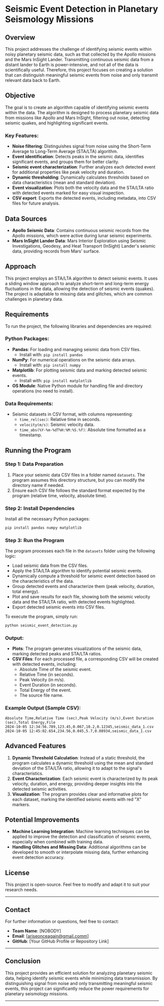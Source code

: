 # Seismic Event Detection in Planetary Seismology Missions

## Overview

This project addresses the challenge of identifying seismic events within noisy planetary seismic data, such as that collected by the Apollo missions and the Mars InSight Lander. Transmitting continuous seismic data from a distant lander to Earth is power-intensive, and not all of the data is scientifically useful. Therefore, this project focuses on creating a solution that can distinguish meaningful seismic events from noise and only transmit relevant data back to Earth.

## Objective

The goal is to create an algorithm capable of identifying seismic events within the data. The algorithm is designed to process planetary seismic data from missions like Apollo and Mars InSight, filtering out noise, detecting seismic quakes, and highlighting significant events.

### Key Features:
- **Noise filtering**: Distinguishes signal from noise using the Short-Term Average to Long-Term Average (STA/LTA) algorithm.
- **Event identification**: Detects peaks in the seismic data, identifies significant events, and groups them for better clarity.
- **Seismic event characterization**: Further analyzes each detected event for additional properties like peak velocity and duration.
- **Dynamic thresholding**: Dynamically calculates thresholds based on data characteristics (mean and standard deviation).
- **Event visualization**: Plots both the velocity data and the STA/LTA ratio with detected events marked for easy visual inspection.
- **CSV export**: Exports the detected events, including metadata, into CSV files for future analysis.

## Data Sources

- **Apollo Seismic Data**: Contains continuous seismic records from the Apollo missions, which were active during lunar seismic experiments.
- **Mars InSight Lander Data**: Mars Interior Exploration using Seismic Investigations, Geodesy, and Heat Transport (InSight) Lander's seismic data, providing records from Mars’ surface.

## Approach

This project employs an STA/LTA algorithm to detect seismic events. It uses a sliding window approach to analyze short-term and long-term energy fluctuations in the data, allowing the detection of seismic events (quakes). The project is adaptable to missing data and glitches, which are common challenges in planetary data.

## Requirements

To run the project, the following libraries and dependencies are required:

### Python Packages:
- **Pandas**: For loading and managing seismic data from CSV files.
  - Install with: `pip install pandas`
- **NumPy**: For numerical operations on the seismic data arrays.
  - Install with: `pip install numpy`
- **Matplotlib**: For plotting seismic data and marking detected seismic events.
  - Install with: `pip install matplotlib`
- **OS Module**: Native Python module for handling file and directory operations (no need to install).

### Data Requirements:
- Seismic datasets in CSV format, with columns representing:
  - `time_rel(sec)`: Relative time in seconds.
  - `velocity(m/s)`: Seismic velocity data.
  - `time_abs(%Y-%m-%dT%H:%M:%S.%f)`: Absolute time formatted as a timestamp.

## Running the Program

### Step 1: Data Preparation
1. Place your seismic data CSV files in a folder named `datasets`. The program assumes this directory structure, but you can modify the directory name if needed.
2. Ensure each CSV file follows the standard format expected by the program (relative time, velocity, absolute time).

### Step 2: Install Dependencies
Install all the necessary Python packages:
```bash
pip install pandas numpy matplotlib
```

### Step 3: Run the Program
The program processes each file in the `datasets` folder using the following logic:
- Load seismic data from the CSV files.
- Apply the STA/LTA algorithm to identify potential seismic events.
- Dynamically compute a threshold for seismic event detection based on the characteristics of the data.
- Group detected events and characterize them (peak velocity, duration, total energy).
- Plot and save results for each file, showing both the seismic velocity data and the STA/LTA ratio, with detected events highlighted.
- Export detected seismic events into CSV files.

To execute the program, simply run:
```bash
python seismic_event_detection.py
```

### Output:
- **Plots**: The program generates visualizations of the seismic data, marking detected peaks and STA/LTA ratios.
- **CSV Files**: For each processed file, a corresponding CSV will be created with detected events, including:
  - Absolute Time of the seismic event.
  - Relative Time (in seconds).
  - Peak Velocity (in m/s).
  - Event Duration (in seconds).
  - Total Energy of the event.
  - The source file name.

### Example Output (Sample CSV):
```
Absolute Time,Relative Time (sec),Peak Velocity (m/s),Event Duration (sec),Total Energy,File
2024-10-05 12:34:56.789,123.45,0.067,10.2,0.12345,seismic_data_1.csv
2024-10-05 12:45:02.654,234.56,0.045,5.7,0.08934,seismic_data_1.csv
```

## Advanced Features
1. **Dynamic Threshold Calculation**: Instead of a static threshold, the program calculates a dynamic threshold using the mean and standard deviation of the STA/LTA ratio, allowing it to adapt to the signal's characteristics.
2. **Event Characterization**: Each seismic event is characterized by its peak velocity, duration, and energy, providing deeper insights into the detected seismic activities.
3. **Visualization**: The program provides clear and informative plots for each dataset, marking the identified seismic events with red "X" markers.

## Potential Improvements
- **Machine Learning Integration**: Machine learning techniques can be applied to improve the detection and classification of seismic events, especially when combined with training data.
- **Handling Glitches and Missing Data**: Additional algorithms can be developed to smooth or interpolate missing data, further enhancing event detection accuracy.

## License
This project is open-source. Feel free to modify and adapt it to suit your research needs.

---

## Contact

For further information or questions, feel free to contact:

- **Team Name**: [NOBODY]
- **Email**: [ariseonceagain@gmail.comm]
- **GitHub**: [Your GitHub Profile or Repository Link]

---

## Conclusion

This project provides an efficient solution for analyzing planetary seismic data, helping identify seismic events while minimizing data transmission. By distinguishing signal from noise and only transmitting meaningful seismic events, this project can significantly reduce the power requirements for planetary seismology missions.

---

